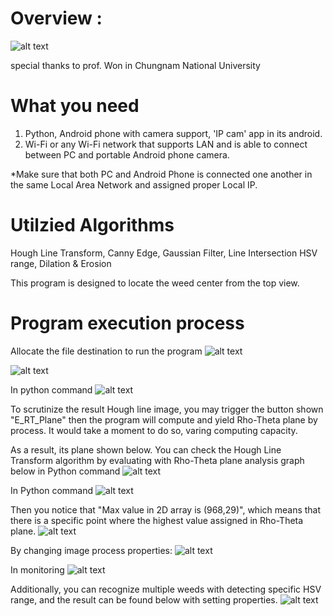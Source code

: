 # Overview :
![alt text](https://github.com/Kvasir8/Weed-center-detection-with-Android-camera/blob/master/explanation%20pics/WC_insufficient_result.JPG)


special thanks to prof. Won in Chungnam National University

# What you need
1. Python, Android phone with camera support, 'IP cam' app in its android.
2. Wi-Fi or any Wi-Fi network that supports LAN and is able to connect between PC and portable Android phone camera.

*Make sure that both PC and Android Phone is connected one another in the same Local Area Network and assigned proper Local IP.

# Utilzied Algorithms
Hough Line Transform, Canny Edge, Gaussian Filter,  Line Intersection
HSV range, Dilation & Erosion

This program is designed to locate the weed center from the top view.

# Program execution process
Allocate the file destination to run the program 
![alt text](https://github.com/Kvasir8/Weed-center-detection-with-Android-camera/blob/master/explanation%20pics/file%20location.JPG)

![alt text](https://github.com/Kvasir8/Weed-center-detection-with-Android-camera/blob/master/explanation%20pics/WC_insufficient_result.JPG)

In python command
![alt text](https://github.com/Kvasir8/Weed-center-detection-with-Android-camera/blob/master/explanation%20pics/WC_insufficient_monitoring.JPG)

To scrutinize the result Hough line image, you may trigger the button shown "E_RT_Plane" then the program will compute and yield Rho-Theta plane by process. It would take a moment to do so, varing computing capacity.

As a result, its plane shown below. You can check the Hough Line Transform algorithm by evaluating with Rho-Theta plane analysis graph below in Python command
![alt text](https://github.com/Kvasir8/Weed-center-detection-with-Android-camera/blob/master/explanation%20pics/Rho-Theta%20plane.JPG)

In Python command
![alt text](https://github.com/Kvasir8/Weed-center-detection-with-Android-camera/blob/master/explanation%20pics/WC_insufficient_result_HL_RT%20plane.JPG)

Then you notice that "Max value in 2D array is (968,29)", which means that there is a specific point where the highest value assigned in Rho-Theta plane.
![alt text](https://github.com/Kvasir8/Weed-center-detection-with-Android-camera/blob/master/explanation%20pics/Rho-Theta%20plane_968_29.JPG)

By changing image process properties:
![alt text](https://github.com/Kvasir8/Weed-center-detection-with-Android-camera/blob/master/explanation%20pics/WC_sufficient_result.JPG)

In monitoring
![alt text](https://github.com/Kvasir8/Weed-center-detection-with-Android-camera/blob/master/explanation%20pics/WC_sufficient_monitoring_arithmetic%20mean.JPG)


Additionally, you can recognize multiple weeds with detecting specific HSV range, and the result can be found below with setting properties.
![alt text](https://github.com/Kvasir8/Weed-center-detection-with-Android-camera/blob/master/explanation%20pics/WR_HSV%20range.JPG)
